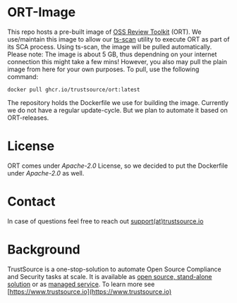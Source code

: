 # ORT-Image
This repo hosts a pre-built image of [OSS Review Toolkit](https://github.com/oss-review-toolkit/ort) (ORT). We use/maintain this image to allow our [ts-scan](https://github.com/trustsource/ts-scan) utility to execute ORT as part of its SCA process. Using ts-scan, the image will be pulled automatically. Please note: The image is about 5 GB, thus dependning on your internet connection this might take a few mins! 
However, you also may pull the plain image from here for your own purposes. To pull, use the following command:
```
docker pull ghcr.io/trustsource/ort:latest
```
The repository holds the Dockerfile we use for building the image. Currently we do not have a regular update-cycle. But we plan to automate it based on ORT-releases.  

# License
ORT comes under *Apache-2.0* License, so we decided to put the Dockerfile under *Apache-2.0* as well.

# Contact
In case of questions feel free to reach out [support(at)trustsource.io](mailto:support@trustsource.io)

# Background
TrustSource is a one-stop-solution to automate Open Source Compliance and Security tasks at scale. It is available as [open source, stand-alone solution](https://github.com/trustsource/ts-ce) or as [managed service](https://app.trustsource.io). To learn more see [https://www.trustsource.io](https://www.trustsource.io)
